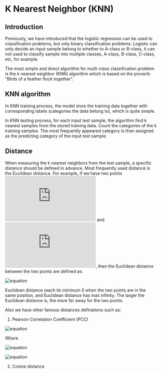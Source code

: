 # K Nearest Neighbor (KNN)

## Introduction

Previously, we have introduced that the logistic regression can be used to classification problems, but only binary classification problems.
Logistic can only decide an input sample belong to whether to A-class or B-class, it can not used to classify sample into multiple classes,
A-class, B-class, C-class, etc, for example.

The most simple and direct algorithm for multi-class classification problem is the k nearest neighbor (KNN) algorithm which is based on the
proverb: "Birds of a feather flock together". 

## KNN algorithm

In KNN training process, the model store the training data together with corresponding labels (categories the data belong to), which is
quite simple.

In KNN testing process, for each input test sample, the algorithm find k nearest samples from the stored training data. Count the categories
of the k training samples. The most frequently appeared category is then assigned as the predicting category of the input test sample.

## Distance

When measuring the k nearest neighbors from the test sample, a specific distance should be defined in advance. Most frequently used distance
is the Euclidean distance. For example, if we have two points ![equation](http://latex.codecogs.com/gif.latex?X_1=(a_1,a_2,...,a_m)) 
and ![equation](http://latex.codecogs.com/gif.latex?X_2=(b_1,b_2,...,b_m)), then the Euclidean distance between the two points are defined as:

![equation](http://latex.codecogs.com/gif.latex?d(X_1,X_2)=\sqrt{\sum_{i=1}^{m}(a_i-b_i)^2})

Euclidean distance reach its minimum 0 when the two points are in the same position, and Euclidean distance has max infinity. The larger the
Euclidean distance is, the more far away for the two points.

Also we have other famous distances definations such as:

1. Pearson Correlation Coefficient (PCC)

![equation](http://latex.codecogs.com/gif.latex?PCC(X_1,X_2)=\frac{\sum_{i=1}^{m}(a_i-\bar{a})(b_i-\bar{b})}{\sqrt{\sum_{i=1}^{m}(a_i-\bar{a})^2}\sqrt{\sum_{i=1}^{m}(b_i-\bar{b})^2}})

Where 

![equation](http://latex.codecogs.com/gif.latex?\bar{a}=\frac{1}{m}\sum_{i=1}^{m}a_i)

![equation](http://latex.codecogs.com/gif.latex?\bar{b}=\frac{1}{m}\sum_{i=1}^{m}b_i)

2. Cosine distance


